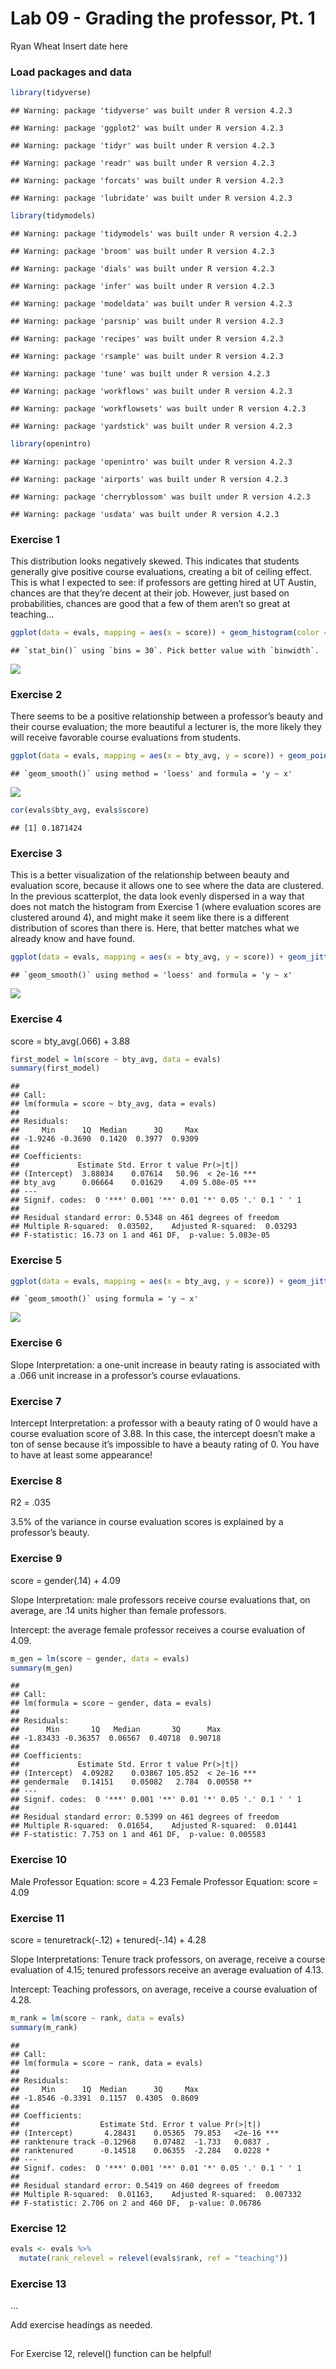 Lab 09 - Grading the professor, Pt. 1
================
Ryan Wheat
Insert date here

### Load packages and data

``` r
library(tidyverse) 
```

    ## Warning: package 'tidyverse' was built under R version 4.2.3

    ## Warning: package 'ggplot2' was built under R version 4.2.3

    ## Warning: package 'tidyr' was built under R version 4.2.3

    ## Warning: package 'readr' was built under R version 4.2.3

    ## Warning: package 'forcats' was built under R version 4.2.3

    ## Warning: package 'lubridate' was built under R version 4.2.3

``` r
library(tidymodels)
```

    ## Warning: package 'tidymodels' was built under R version 4.2.3

    ## Warning: package 'broom' was built under R version 4.2.3

    ## Warning: package 'dials' was built under R version 4.2.3

    ## Warning: package 'infer' was built under R version 4.2.3

    ## Warning: package 'modeldata' was built under R version 4.2.3

    ## Warning: package 'parsnip' was built under R version 4.2.3

    ## Warning: package 'recipes' was built under R version 4.2.3

    ## Warning: package 'rsample' was built under R version 4.2.3

    ## Warning: package 'tune' was built under R version 4.2.3

    ## Warning: package 'workflows' was built under R version 4.2.3

    ## Warning: package 'workflowsets' was built under R version 4.2.3

    ## Warning: package 'yardstick' was built under R version 4.2.3

``` r
library(openintro)
```

    ## Warning: package 'openintro' was built under R version 4.2.3

    ## Warning: package 'airports' was built under R version 4.2.3

    ## Warning: package 'cherryblossom' was built under R version 4.2.3

    ## Warning: package 'usdata' was built under R version 4.2.3

### Exercise 1

This distribution looks negatively skewed. This indicates that students
generally give positive course evaluations, creating a bit of ceiling
effect. This is what I expected to see: if professors are getting hired
at UT Austin, chances are that they’re decent at their job. However,
just based on probabilities, chances are good that a few of them aren’t
so great at teaching…

``` r
ggplot(data = evals, mapping = aes(x = score)) + geom_histogram(color = "grey", fill = "darkorange4") + labs(x = "Course Evaluation Score", y = "Count", title = "Course Evaluation Ratings at UT Austin") + theme_bw()
```

    ## `stat_bin()` using `bins = 30`. Pick better value with `binwidth`.

![](lab-09_files/figure-gfm/visualize-skew-1.png)<!-- -->

### Exercise 2

There seems to be a positive relationship between a professor’s beauty
and their course evaluation; the more beautiful a lecturer is, the more
likely they will receive favorable course evaluations from students.

``` r
ggplot(data = evals, mapping = aes(x = bty_avg, y = score)) + geom_point() + geom_smooth(color = "black") + labs(x = "Beauty Rating", y = "Course Evaluation")
```

    ## `geom_smooth()` using method = 'loess' and formula = 'y ~ x'

![](lab-09_files/figure-gfm/score-bty_avg-1.png)<!-- -->

``` r
cor(evals$bty_avg, evals$score)
```

    ## [1] 0.1871424

### Exercise 3

This is a better visualization of the relationship between beauty and
evaluation score, because it allows one to see where the data are
clustered. In the previous scatterplot, the data look evenly dispersed
in a way that does not match the histogram from Exercise 1 (where
evaluation scores are clustered around 4), and might make it seem like
there is a different distribution of scores than there is. Here, that
better matches what we already know and have found.

``` r
ggplot(data = evals, mapping = aes(x = bty_avg, y = score)) + geom_jitter() + geom_smooth(color = "black") + labs(x = "Beauty Rating", y = "Course Evaluation")
```

    ## `geom_smooth()` using method = 'loess' and formula = 'y ~ x'

![](lab-09_files/figure-gfm/jitter-1.png)<!-- -->

### Exercise 4

score = bty_avg(.066) + 3.88

``` r
first_model = lm(score ~ bty_avg, data = evals)
summary(first_model)
```

    ## 
    ## Call:
    ## lm(formula = score ~ bty_avg, data = evals)
    ## 
    ## Residuals:
    ##     Min      1Q  Median      3Q     Max 
    ## -1.9246 -0.3690  0.1420  0.3977  0.9309 
    ## 
    ## Coefficients:
    ##             Estimate Std. Error t value Pr(>|t|)    
    ## (Intercept)  3.88034    0.07614   50.96  < 2e-16 ***
    ## bty_avg      0.06664    0.01629    4.09 5.08e-05 ***
    ## ---
    ## Signif. codes:  0 '***' 0.001 '**' 0.01 '*' 0.05 '.' 0.1 ' ' 1
    ## 
    ## Residual standard error: 0.5348 on 461 degrees of freedom
    ## Multiple R-squared:  0.03502,    Adjusted R-squared:  0.03293 
    ## F-statistic: 16.73 on 1 and 461 DF,  p-value: 5.083e-05

### Exercise 5

``` r
ggplot(data = evals, mapping = aes(x = bty_avg, y = score)) + geom_jitter() + geom_smooth(method = lm, color = "darkorange4", se = FALSE) + labs(x = "Beauty Rating", y = "Course Evaluation")
```

    ## `geom_smooth()` using formula = 'y ~ x'

![](lab-09_files/figure-gfm/with-model-line-1.png)<!-- -->

### Exercise 6

Slope Interpretation: a one-unit increase in beauty rating is associated
with a .066 unit increase in a professor’s course evlauations.

### Exercise 7

Intercept Interpretation: a professor with a beauty rating of 0 would
have a course evaluation score of 3.88. In this case, the intercept
doesn’t make a ton of sense because it’s impossible to have a beauty
rating of 0. You have to have at least some appearance!

### Exercise 8

R2 = .035

3.5% of the variance in course evaluation scores is explained by a
professor’s beauty.

### Exercise 9

score = gender(.14) + 4.09

Slope Interpretation: male professors receive course evaluations that,
on average, are .14 units higher than female professors.

Intercept: the average female professor receives a course evaluation of
4.09.

``` r
m_gen = lm(score ~ gender, data = evals)
summary(m_gen)
```

    ## 
    ## Call:
    ## lm(formula = score ~ gender, data = evals)
    ## 
    ## Residuals:
    ##      Min       1Q   Median       3Q      Max 
    ## -1.83433 -0.36357  0.06567  0.40718  0.90718 
    ## 
    ## Coefficients:
    ##             Estimate Std. Error t value Pr(>|t|)    
    ## (Intercept)  4.09282    0.03867 105.852  < 2e-16 ***
    ## gendermale   0.14151    0.05082   2.784  0.00558 ** 
    ## ---
    ## Signif. codes:  0 '***' 0.001 '**' 0.01 '*' 0.05 '.' 0.1 ' ' 1
    ## 
    ## Residual standard error: 0.5399 on 461 degrees of freedom
    ## Multiple R-squared:  0.01654,    Adjusted R-squared:  0.01441 
    ## F-statistic: 7.753 on 1 and 461 DF,  p-value: 0.005583

### Exercise 10

Male Professor Equation: score = 4.23 Female Professor Equation: score =
4.09

### Exercise 11

score = tenuretrack(-.12) + tenured(-.14) + 4.28

Slope Interpretations: Tenure track professors, on average, receive a
course evaluation of 4.15; tenured professors receive an average
evaluation of 4.13.

Intercept: Teaching professors, on average, receive a course evaluation
of 4.28.

``` r
m_rank = lm(score ~ rank, data = evals)
summary(m_rank)
```

    ## 
    ## Call:
    ## lm(formula = score ~ rank, data = evals)
    ## 
    ## Residuals:
    ##     Min      1Q  Median      3Q     Max 
    ## -1.8546 -0.3391  0.1157  0.4305  0.8609 
    ## 
    ## Coefficients:
    ##                  Estimate Std. Error t value Pr(>|t|)    
    ## (Intercept)       4.28431    0.05365  79.853   <2e-16 ***
    ## ranktenure track -0.12968    0.07482  -1.733   0.0837 .  
    ## ranktenured      -0.14518    0.06355  -2.284   0.0228 *  
    ## ---
    ## Signif. codes:  0 '***' 0.001 '**' 0.01 '*' 0.05 '.' 0.1 ' ' 1
    ## 
    ## Residual standard error: 0.5419 on 460 degrees of freedom
    ## Multiple R-squared:  0.01163,    Adjusted R-squared:  0.007332 
    ## F-statistic: 2.706 on 2 and 460 DF,  p-value: 0.06786

### Exercise 12

``` r
evals <- evals %>%
  mutate(rank_relevel = relevel(evals$rank, ref = "teaching"))
```

### Exercise 13

…

Add exercise headings as needed.

## 

For Exercise 12, relevel() function can be helpful!
